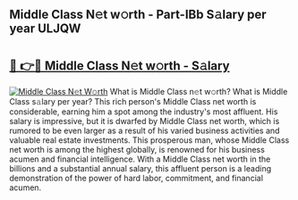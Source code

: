 ## Middle Class N𝚎t w𝚘rth - Part-IBb S𝚊lary per year ULJQW

# <h2><a href="http://gc44oh.nevu.top/?p=Middle+Class">🔗 👉🔴 Middle Class N𝚎t w𝚘rth - S𝚊lary</a></h2>

[![Middle Class N𝚎t W𝚘rth](https://i.imgur.com/Oavwk0R.jpeg)](http://gc44oh.nevu.top/?p=Middle+Class)
What is Middle Class n𝚎t w𝚘rth? What is Middle Class s𝚊lary per year?
This rich person's Middle Class net worth is considerable, earning him a spot among the industry's most affluent. His salary is impressive, but it is dwarfed by Middle Class net worth, which is rumored to be even larger as a result of his varied business activities and valuable real estate investments. This prosperous man, whose Middle Class net worth is among the highest globally, is renowned for his business acumen and financial intelligence. With a Middle Class net worth in the billions and a substantial annual salary, this affluent person is a leading demonstration of the power of hard labor, commitment, and financial acumen.
